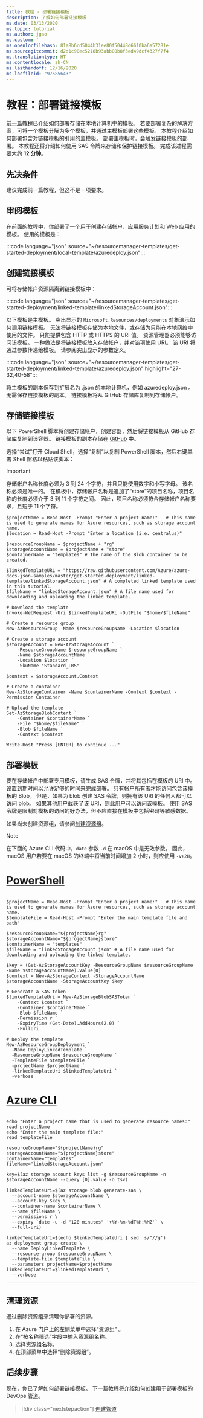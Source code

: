 ```yaml
---
title: 教程 - 部署链接模板
description: 了解如何部署链接模板
ms.date: 03/13/2020
ms.topic: tutorial
ms.author: jgao
ms.custom: ''
ms.openlocfilehash: 81a8b6cd5044b31ee80f50448d6610ba6a57281e
ms.sourcegitcommit: d2d1c90ec5218b93abb80b8f3ed49dcf4327f7f4
ms.translationtype: HT
ms.contentlocale: zh-CN
ms.lasthandoff: 12/16/2020
ms.locfileid: "97585643"
---
```

# <a name="tutorial-deploy-a-linked-template"></a>教程：部署链接模板

[前一篇教程](./deployment-tutorial-local-template.md)已介绍如何部署存储在本地计算机中的模板。 若要部署复杂的解决方案，可将一个模板分解为多个模板，并通过主模板部署这些模板。 本教程介绍如何部署包含对链接模板的引用的主模板。 部署主模板时，会触发链接模板的部署。 本教程还将介绍如何使用 SAS 令牌来存储和保护链接模板。 完成该过程需要大约 **12 分钟**。

## <a name="prerequisites"></a>先决条件

建议完成前一篇教程，但这不是一项要求。

## <a name="review-template"></a>审阅模板

在前面的教程中，你部署了一个用于创建存储帐户、应用服务计划和 Web 应用的模板。 使用的模板是：

:::code language="json" source="~/resourcemanager-templates/get-started-deployment/local-template/azuredeploy.json":::

## <a name="create-a-linked-template"></a>创建链接模板

可将存储帐户资源隔离到链接模板中：

:::code language="json" source="~/resourcemanager-templates/get-started-deployment/linked-template/linkedStorageAccount.json":::

以下模板是主模板。 突出显示的 `Microsoft.Resources/deployments` 对象演示如何调用链接模板。 无法将链接模板存储为本地文件，或存储为只能在本地网络中使用的文件。 只能提供包含 HTTP 或 HTTPS 的 URI 值。 资源管理器必须能够访问该模板。 一种做法是将链接模板放入存储帐户，并对该项使用 URI。 该 URI 将通过参数传递给模板。 请参阅突出显示的参数定义。

:::code language="json" source="~/resourcemanager-templates/get-started-deployment/linked-template/azuredeploy.json" highlight="27-32,40-58":::

将主模板的副本保存到扩展名为 .json 的本地计算机，例如 azuredeploy.json 。 无需保存链接模板的副本。 链接模板将从 GitHub 存储库复制到存储帐户。

## <a name="store-the-linked-template"></a>存储链接模板

以下 PowerShell 脚本将创建存储帐户，创建容器，然后将链接模板从 GitHub 存储库复制到该容器。 链接模板的副本存储在 [GitHub](https://raw.githubusercontent.com/Azure/azure-docs-json-samples/master/get-started-deployment/linked-template/linkedStorageAccount.json) 中。

选择“尝试”打开 Cloud Shell，选择“复制”以复制 PowerShell 脚本，然后右键单击 Shell 窗格以粘贴该脚本：  

> [!IMPORTANT]
> 存储帐户名称长度必须为 3 到 24 个字符，并且只能使用数字和小写字母。 该名称必须是唯一的。 在模板中，存储帐户名称是追加了“store”的项目名称，项目名称的长度必须介于 3 到 11 个字符之间。 因此，项目名称必须符合存储帐户名称要求，且短于 11 个字符。

```azurepowershell-interactive
$projectName = Read-Host -Prompt "Enter a project name:"   # This name is used to generate names for Azure resources, such as storage account name.
$location = Read-Host -Prompt "Enter a location (i.e. centralus)"

$resourceGroupName = $projectName + "rg"
$storageAccountName = $projectName + "store"
$containerName = "templates" # The name of the Blob container to be created.

$linkedTemplateURL = "https://raw.githubusercontent.com/Azure/azure-docs-json-samples/master/get-started-deployment/linked-template/linkedStorageAccount.json" # A completed linked template used in this tutorial.
$fileName = "linkedStorageAccount.json" # A file name used for downloading and uploading the linked template.

# Download the template
Invoke-WebRequest -Uri $linkedTemplateURL -OutFile "$home/$fileName"

# Create a resource group
New-AzResourceGroup -Name $resourceGroupName -Location $location

# Create a storage account
$storageAccount = New-AzStorageAccount `
    -ResourceGroupName $resourceGroupName `
    -Name $storageAccountName `
    -Location $location `
    -SkuName "Standard_LRS"

$context = $storageAccount.Context

# Create a container
New-AzStorageContainer -Name $containerName -Context $context -Permission Container

# Upload the template
Set-AzStorageBlobContent `
    -Container $containerName `
    -File "$home/$fileName" `
    -Blob $fileName `
    -Context $context

Write-Host "Press [ENTER] to continue ..."
```

## <a name="deploy-template"></a>部署模板

要在存储帐户中部署专用模板，请生成 SAS 令牌，并将其包括在模板的 URI 中。 设置到期时间以允许足够的时间来完成部署。 只有帐户所有者才能访问包含该模板的 Blob。 但是，如果为 blob 创建 SAS 令牌，则拥有该 URI 的任何人都可以访问 blob。 如果其他用户截获了该 URI，则此用户可以访问该模板。 使用 SAS 令牌是限制对模板的访问的好办法，但不应直接在模板中包括密码等敏感数据。

如果尚未创建资源组，请参阅[创建资源组](./deployment-tutorial-local-template.md#create-resource-group)。

> [!NOTE]
> 在下面的 Azure CLI 代码中，`date` 参数 `-d` 在 macOS 中是无效参数。 因此，macOS 用户若要在 macOS 的终端中将当前时间增加 2 小时，则应使用 `-v+2H`。

# <a name="powershell"></a>[PowerShell](#tab/azure-powershell)

```azurepowershell

$projectName = Read-Host -Prompt "Enter a project name:"   # This name is used to generate names for Azure resources, such as storage account name.
$templateFile = Read-Host -Prompt "Enter the main template file and path"

$resourceGroupName="${projectName}rg"
$storageAccountName="${projectName}store"
$containerName = "templates"
$fileName = "linkedStorageAccount.json" # A file name used for downloading and uploading the linked template.

$key = (Get-AzStorageAccountKey -ResourceGroupName $resourceGroupName -Name $storageAccountName).Value[0]
$context = New-AzStorageContext -StorageAccountName $storageAccountName -StorageAccountKey $key

# Generate a SAS token
$linkedTemplateUri = New-AzStorageBlobSASToken `
    -Context $context `
    -Container $containerName `
    -Blob $fileName `
    -Permission r `
    -ExpiryTime (Get-Date).AddHours(2.0) `
    -FullUri

# Deploy the template
New-AzResourceGroupDeployment `
  -Name DeployLinkedTemplate `
  -ResourceGroupName $resourceGroupName `
  -TemplateFile $templateFile `
  -projectName $projectName `
  -linkedTemplateUri $linkedTemplateUri `
  -verbose
```

# <a name="azure-cli"></a>[Azure CLI](#tab/azure-cli)

```azurecli

echo "Enter a project name that is used to generate resource names:"
read projectName
echo "Enter the main template file:"
read templateFile

resourceGroupName="${projectName}rg"
storageAccountName="${projectName}store"
containerName="templates"
fileName="linkedStorageAccount.json"

key=$(az storage account keys list -g $resourceGroupName -n $storageAccountName --query [0].value -o tsv)

linkedTemplateUri=$(az storage blob generate-sas \
  --account-name $storageAccountName \
  --account-key $key \
  --container-name $containerName \
  --name $fileName \
  --permissions r \
  --expiry `date -u -d "120 minutes" '+%Y-%m-%dT%H:%MZ'` \
  --full-uri)

linkedTemplateUri=$(echo $linkedTemplateUri | sed 's/"//g')
az deployment group create \
  --name DeployLinkedTemplate \
  --resource-group $resourceGroupName \
  --template-file $templateFile \
  --parameters projectName=$projectName linkedTemplateUri=$linkedTemplateUri \
  --verbose
```

---

## <a name="clean-up-resources"></a>清理资源

通过删除资源组来清理你部署的资源。

1. 在 Azure 门户上的左侧菜单中选择“资源组”  。
2. 在“按名称筛选”字段中输入资源组名称。 
3. 选择资源组名称。
4. 在顶部菜单中选择“删除资源组”。 

## <a name="next-steps"></a>后续步骤

现在，你已了解如何部署链接模板。 下一篇教程将介绍如何创建用于部署模板的 DevOps 管道。

> [!div class="nextstepaction"]
> [创建管道](./deployment-tutorial-pipeline.md)
